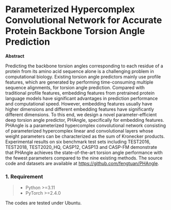 
# Parameterized Hypercomplex Convolutional Network for Accurate Protein Backbone Torsion Angle Prediction

**Abstract**
<br>

Predicting the backbone torsion angles corresponding to each residue of a protein from its amino acid sequence alone is a challenging problem in computational biology. Existing torsion angle predictors mainly use profile features, which are generated by performing time-consuming multiple sequence alignments, for torsion angle prediction. Compared with traditional profile features, embedding features from pretrained protein language models have significant advantages in prediction performance and computational speed. However, embedding features usually have higher dimensions and different embedding features have significantly different dimensions. To this end, we design a novel parameter-efficient deep torsion angle predictor, PHAngle, specifically for embedding features. PHAngle is a parameterized hypercomplex convolutional network consisting of parameterized hypercomplex linear and convolutional layers whose weight parameters can be characterized as the sum of Kronecker products. Experimental results on six benchmark test sets including TEST2016, TEST2018, TEST2020\_HQ, CASP12, CASP13 and CASP-FM demonstrate that PHAngle achieves the state-of-the-art torsion angle performance with the fewest parameters compared to the nine existing methods. The source code and datasets are available at https://github.com/fengtuan/PHAngle.

### 1. Requirement
> * Python >=3.11  
> * PyTorch >=2.4.0


The codes are tested under Ubuntu.




